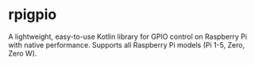 # rpigpio
A lightweight, easy-to-use Kotlin library for GPIO control on Raspberry Pi with native performance. Supports all Raspberry Pi models (Pi 1-5, Zero, Zero W).
